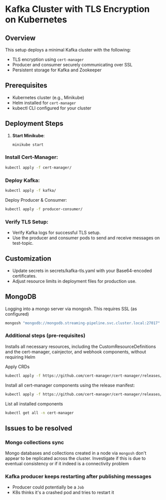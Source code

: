 # Kafka Cluster with TLS Encryption on Kubernetes

## Overview
This setup deploys a minimal Kafka cluster with the following:
- TLS encryption using `cert-manager`
- Producer and consumer securely communicating over SSL
- Persistent storage for Kafka and Zookeeper

## Prerequisites
- Kubernetes cluster (e.g., Minikube)
- Helm installed for `cert-manager`
- kubectl CLI configured for your cluster

## Deployment Steps
1. **Start Minikube**:
   ```bash
   minikube start
    ```
### Install Cert-Manager:

```bash
kubectl apply -f cert-manager/
```
### Deploy Kafka:

```bash
kubectl apply -f kafka/
```
Deploy Producer & Consumer:

```bash
kubectl apply -f producer-consumer/
```
### Verify TLS Setup:
- Verify Kafka logs for successful TLS setup.
- Use the producer and consumer pods to send and receive messages on test-topic.

## Customization
- Update secrets in secrets/kafka-tls.yaml with your Base64-encoded certificates.
- Adjust resource limits in deployment files for production use.

## MongoDB
Logging into a mongo server via mongosh. This requires SSL (as configured)
```bash
mongosh "mongodb://mongodb.streaming-pipeline.svc.cluster.local:27017" --tls --tlsCertificateKeyFile /tls/mongo.pem --tlsCAFile /tls-ca/ca.pem
```


### Additional steps (pre-requisites)
Installs all necessary resources, including the CustomResourceDefinitions and the cert-manager, cainjector, and webhook components, without requiring Helm

Apply CRDs
```bash
kubectl apply -f https://github.com/cert-manager/cert-manager/releases/download/v1.16.1/cert-manager.crds.yaml
```
Install all cert-manager components using the release manifest:
```bash
kubectl apply -f https://github.com/cert-manager/cert-manager/releases/download/v1.16.1/cert-manager.yaml
```
List all installed components
```bash
kubectl get all -n cert-manager
```

## Issues to be resolved
### Mongo collections sync
Mongo databases and collections created in a node via `mongosh` don't appear to be replicated across the cluster.
Investigate if this is due to eventual consistency or if it indeed is a connectivity problem
### Kafka producer keeps restarting after publishing messages
- Producer could potentially be a `Job`
- K8s thinks it's a crashed pod and tries to restart it
